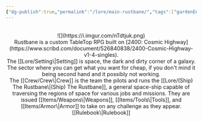 ```yaml
---
{"dg-publish":true,"permalink":"/lore/main-rustbane/","tags":["gardenEntry"]}
---
```


<div align=center>
<br>
![](https://i.imgur.com/nTdtjuk.png)
<br>
Rustbane is a custom TableTop RPG built on [2400: Cosmic Highway](https://www.scribd.com/document/526840838/2400-Cosmic-Highway-v1-4-singles).
<br>
The [[Lore/Setting\|Setting]] is space, the dark and dirty corner of a galaxy. The sector where you can get what you want for cheap, if you don't mind it being second hand and it possibly not working. 
<br>
The [[Crew/Crew\|Crew]] is the team the pilots and runs the [[Lore/(Ship) The Rustbane\|(Ship) The Rustbane]], a general space-ship capable of traversing the regions of space for various jobs and missions. They are issued [[Items/Weapons\|Weapons]], [[Items/Tools\|Tools]], and [[Items/Armor\|Armor]] to take on any challenge as they appear.
<br>
[[Rulebook\|Rulebook]]
</div>

